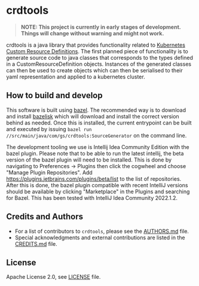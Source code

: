 # crdtools

> **NOTE: This project is currently in early stages of development.** 
> **Things will change without warning and might not work.**

crdtools is a java library that provides functionality related to [Kubernetes Custom Resource 
Definitions](https://kubernetes.io/docs/concepts/extend-kubernetes/api-extension/custom-resources/).
The first planned piece of functionality is to generate source code to java classes that 
corresponds to the types defined in a CustomResourceDefinition objects. Instances of the generated
classes can then be used to create objects which can then be serialised to their yaml 
representation and applied to a kubernetes cluster.

## How to build and develop

This software is built using [bazel](https://bazel.build). The recommended way is to download
and install [bazelisk](https://github.com/bazelbuild/bazelisk) which will download and install
the correct version behind as needed. Once this is installed, the current entrypoint can be 
built and executed by issuing `bazel run //src/main/java/com/gs/crdtools:SourceGenerator` on 
the command line.

The development tooling we use is Intellij Idea Community Edition with the bazel plugin. Please
note that to be able to run the latest intellij, the beta version of the bazel plugin will need
to be installed. This is done by navigating to Preferences -> Plugins then click the cogwheel and
choose "Manage Plugin Repositories". Add https://plugins.jetbrains.com/plugins/beta/list to 
the list of repositories. After this is done, the bazel plugin compatible with recent IntelliJ
versions should be available by clicking "Marketplace" in the Plugins and searching for Bazel.
This has been tested with IntelliJ Idea Community 2022.1.2.

## Credits and Authors

- For a list of contributors to `crdtools`, please see the [AUTHORS.md](AUTHORS.md) file.
- Special acknowledgments and external contributions are listed in the [CREDITS.md](CREDITS.md) file.

## License

Apache License 2.0, see [LICENSE](LICENSE) file.